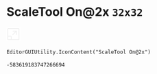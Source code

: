 # ScaleTool On@2x `32x32`
<img src="/img/ScaleTool%20On@2x.png" width=32 height=32>

``` CSharp
EditorGUIUtility.IconContent("ScaleTool On@2x")
```
```
-583619183747266694
```

